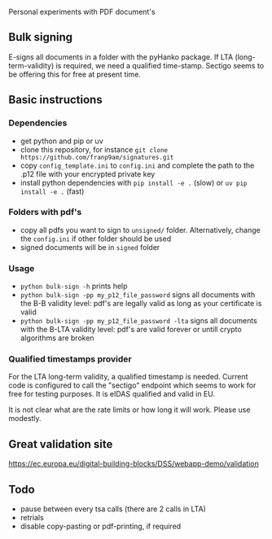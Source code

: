 Personal experiments with PDF document's

## Bulk signing

E-signs all documents in a folder with the pyHanko package.
If LTA (long-term-validity) is required, we need a qualified time-stamp.
Sectigo seems to be offering this for free at present time.


## Basic instructions


### Dependencies
* get python and pip or uv
* clone this repository, for instance `git clone https://github.com/franp9am/signatures.git`
* copy `config_template.ini` to `config.ini` and complete the path to the .p12 file with your encrypted private key
* install python dependencies with `pip install -e .` (slow) or `uv pip install -e .` (fast)
  
### Folders with pdf's

* copy all pdfs you want to sign to `unsigned/` folder. Alternatively, change the `config.ini` if other folder should be used
* signed documents will be in `signed` folder


### Usage

* `python bulk-sign -h` prints help
* `python bulk-sign -pp my_p12_file_password` signs all documents with the B-B validity level: pdf's are legally valid as long as your certificate is valid
* `python bulk-sign -pp my_p12_file_password -lta` signs all documents with the B-LTA validity level: pdf's are valid forever or untill crypto algorithms are broken

### Qualified timestamps provider

For the LTA long-term validity, a qualified timestamp is needed. Current code is configured to call the "sectigo" endpoint which seems to work for free for testing purposes.
It is eIDAS qualified and valid in EU.

It is not clear what are the rate limits or how long it will work. Please use modestly.


## Great validation site

https://ec.europa.eu/digital-building-blocks/DSS/webapp-demo/validation


## Todo

* pause between every tsa calls (there are 2 calls in LTA)
* retrials
* disable copy-pasting or pdf-printing, if required
